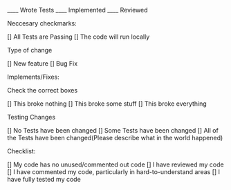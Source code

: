 ____ Wrote Tests ____ Implemented ____ Reviewed

Neccesary checkmarks:

[] All Tests are Passing
[] The code will run locally

Type of change

[] New feature
[] Bug Fix

Implements/Fixes:

Check the correct boxes

[] This broke nothing
[] This broke some stuff
[] This broke everything

Testing Changes

[] No Tests have been changed
[] Some Tests have been changed
[] All of the Tests have been changed(Please describe what in the world happened)

Checklist:

[] My code has no unused/commented out code
[] I have reviewed my code
[] I have commented my code, particularly in hard-to-understand areas
[] I have fully tested my code
